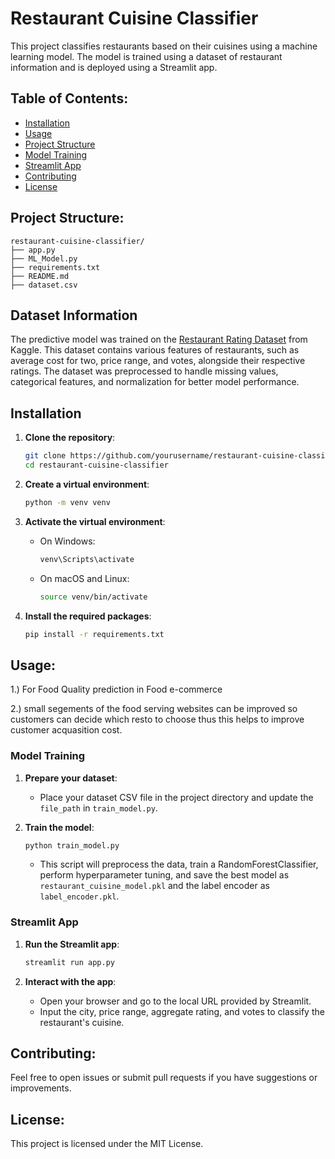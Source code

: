 # Restaurant Cuisine Classifier

This project classifies restaurants based on their cuisines using a machine learning model. The model is trained using a dataset of restaurant information and is deployed using a Streamlit app.

## Table of Contents:

- [Installation](#installation)
- [Usage](#usage)
- [Project Structure](#project-structure)
- [Model Training](#model-training)
- [Streamlit App](#streamlit-app)
- [Contributing](#contributing)
- [License](#license)

## Project Structure:

```
restaurant-cuisine-classifier/
├── app.py
├── ML_Model.py
├── requirements.txt
├── README.md
├── dataset.csv
```


## Dataset Information

The predictive model was trained on the [Restaurant Rating Dataset](https://www.kaggle.com/datasets/uciml/restaurant-data-with-consumer-ratings) from Kaggle. This dataset contains various features of restaurants, such as average cost for two, price range, and votes, alongside their respective ratings. The dataset was preprocessed to handle missing values, categorical features, and normalization for better model performance.



## Installation

1. **Clone the repository**:
    ```bash
    git clone https://github.com/yourusername/restaurant-cuisine-classifier.git
    cd restaurant-cuisine-classifier
    ```

2. **Create a virtual environment**:
    ```bash
    python -m venv venv
    ```

3. **Activate the virtual environment**:
    - On Windows:
      ```bash
      venv\Scripts\activate
      ```
    - On macOS and Linux:
      ```bash
      source venv/bin/activate
      ```

4. **Install the required packages**:
    ```bash
    pip install -r requirements.txt
    ```

## Usage:

1.) For Food Quality prediction in Food e-commerce

2.) small segements of the food serving websites can be improved so customers can decide which resto to choose thus this helps to improve customer acquasition cost.

### Model Training

1. **Prepare your dataset**:
    - Place your dataset CSV file in the project directory and update the `file_path` in `train_model.py`.

2. **Train the model**:
    ```bash
    python train_model.py
    ```
    - This script will preprocess the data, train a RandomForestClassifier, perform hyperparameter tuning, and save the best model as `restaurant_cuisine_model.pkl` and the label encoder as `label_encoder.pkl`.

### Streamlit App

1. **Run the Streamlit app**:
    ```bash
    streamlit run app.py
    ```

2. **Interact with the app**:
    - Open your browser and go to the local URL provided by Streamlit.
    - Input the city, price range, aggregate rating, and votes to classify the restaurant's cuisine.

## Contributing:

Feel free to open issues or submit pull requests if you have suggestions or improvements.

## License:

This project is licensed under the MIT License.


